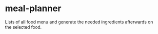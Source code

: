 # meal-planner
Lists of all food menu and generate the needed ingredients afterwards on the selected food.

